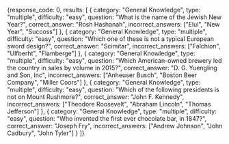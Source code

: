 {response_code: 0,
results: [
{
category: "General Knowledge",
type: "multiple",
difficulty: "easy",
question: "What is the name of the Jewish New Year?",
correct_answer: "Rosh Hashanah",
incorrect_answers: ["Elul", "New Year", "Succoss"]
},
{
category: "General Knowledge",
type: "multiple",
difficulty: "easy",
question: "Which one of these is not a typical European sword design?",
correct_answer: "Scimitar",
incorrect_answers: ["Falchion", "Ulfberht", "Flamberge"]
},
{
category: "General Knowledge",
type: "multiple",
difficulty: "easy",
question: "Which American-owned brewery led the country in sales by volume in 2015?",
correct_answer: "D. G. Yuengling and Son, Inc",
incorrect_answers: ["Anheuser Busch", "Boston Beer Company", "Miller Coors"]
},
{
category: "General Knowledge",
type: "multiple",
difficulty: "easy",
question: "Which of the following presidents is not on Mount Rushmore?",
correct_answer: "John F. Kennedy",
incorrect_answers: ["Theodore Roosevelt", "Abraham Lincoln", "Thomas Jefferson"]
},
{
category: "General Knowledge",
type: "multiple",
difficulty: "easy",
question: "Who invented the first ever chocolate bar, in 1847?",
correct_answer: "Joseph Fry",
incorrect_answers: ["Andrew Johnson", "John Cadbury", "John Tyler"]
}
]}
